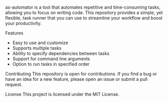 as-automator is a tool that automates repetitive and time-consuming tasks, allowing you to focus on writing code. This repository provides a simple, yet flexible, task runner that you can use to streamline your workflow and boost your productivity.

Features
- Easy to use and customize
- Supports multiple tasks
- Ability to specify dependencies between tasks
- Support for command line arguments
- Option to run tasks in specified order

Contributing
This repository is open for contributions. If you find a bug or have an idea for a new feature, please open an issue or submit a pull request.

License
This project is licensed under the MIT License.
